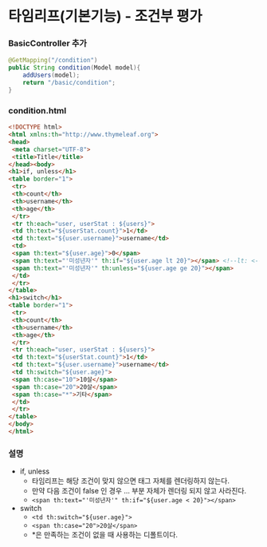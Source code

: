 
# 타임리프(기본기능) - 조건부 평가

### BasicController 추가

```java
@GetMapping("/condition")
public String condition(Model model){
    addUsers(model);
    return "/basic/condition";
}
```

### condition.html

```html
<!DOCTYPE html>
<html xmlns:th="http://www.thymeleaf.org">
<head>
 <meta charset="UTF-8">
 <title>Title</title>
</head><body>
<h1>if, unless</h1>
<table border="1">
 <tr>
 <th>count</th>
 <th>username</th>
 <th>age</th>
 </tr>
 <tr th:each="user, userStat : ${users}">
 <td th:text="${userStat.count}">1</td>
 <td th:text="${user.username}">username</td>
 <td>
 <span th:text="${user.age}">0</span>
 <span th:text="'미성년자'" th:if="${user.age lt 20}"></span> <!--lt: <-->
 <span th:text="'미성년자'" th:unless="${user.age ge 20}"></span>
 </td>
 </tr>
</table>
<h1>switch</h1>
<table border="1">
 <tr>
 <th>count</th>
 <th>username</th>
 <th>age</th>
 </tr>
 <tr th:each="user, userStat : ${users}">
 <td th:text="${userStat.count}">1</td>
 <td th:text="${user.username}">username</td>
 <td th:switch="${user.age}">
 <span th:case="10">10살</span>
 <span th:case="20">20살</span>
 <span th:case="*">기타</span>
 </td>
 </tr>
</table>
</body>
</html>
```

### 설명 

- if, unless
  - 타임리프는 해당 조건이 맞지 않으면 태그 자체를 렌더링하지 않는다.
  - 만약 다음 조건이 false 인 경우 <span>...<span> 부분 자체가 렌더링 되지 않고 사라진다.
  - ```<span th:text="'미성년자'" th:if="${user.age < 20}"></span>```
- switch
  -  ```<td th:switch="${user.age}">``` 
  -  ```<span th:case="20">20살</span>```
  -  *은 만족하는 조건이 없을 때 사용하는 디폴트이다.